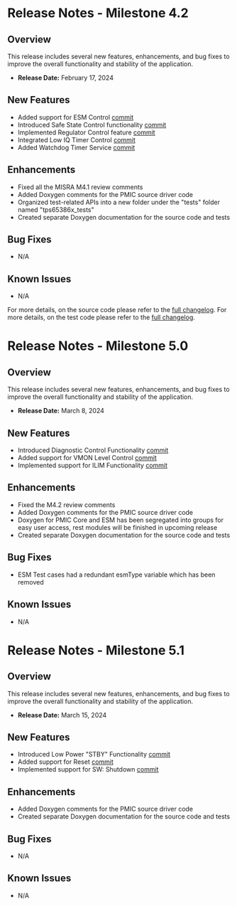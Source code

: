 # Release Notes - Milestone 4.2

## Overview
This release includes several new features, enhancements, and bug fixes to improve the overall functionality and stability of the application.

- **Release Date:** February 17, 2024

## New Features
- Added support for ESM Control [commit](3d33a0e5ec397b7f1fbdb6a20ebbcbbbcde1bf14)
- Introduced Safe State Control functionality [commit](72aaaf9eeed91dbeb250994ccbcf89620d5ecf66)
- Implemented Regulator Control feature [commit](1f7dfe72cebac098d1bd48e8b4090a8683efef50)
- Integrated Low IQ Timer Control [commit](d10c2ed93b38e033ac619a00ddb3b14e3ea1b536)
- Added Watchdog Timer Service [commit](c73ea3bd9f25c32d4b2b2fbc1f261d45cc9fe20d)

## Enhancements
- Fixed all the MISRA M4.1 review comments
- Added Doxygen comments for the PMIC source driver code
- Organized test-related APIs into a new folder under the "tests" folder named "tps65386x_tests"
- Created separate Doxygen documentation for the source code and tests

## Bug Fixes
- N/A

## Known Issues
- N/A

For more details, on the source code please refer to the [full changelog](efdf28c0eb32e9813c5e9140776b55a2ffa38788).
For more details, on the test code please refer to the [full changelog](d4cdfd8dcbedd9d7837c20e227ad43e10580f17d).



# Release Notes - Milestone 5.0

## Overview
This release includes several new features, enhancements, and bug fixes to improve the overall functionality and stability of the application.

- **Release Date:** March 8, 2024

## New Features
- Introduced Diagnostic Control Functionality [commit](54596a3eb9abd3747f4693f24257c889283028aa)
- Added support for VMON Level Control [commit](ccdb6d383d6de7665d85f8343cfc1a1371cb7b0e)
- Implemented support for ILIM Functionality [commit](cea702fa053d2701cae6c24f45056357a309cba0)

## Enhancements
- Fixed the M4.2 review comments
- Added Doxygen comments for the PMIC source driver code
- Doxygen for PMIC Core and ESM has been segregated into groups for easy user access, rest modules will be finished in upcoming release
- Created separate Doxygen documentation for the source code and tests

## Bug Fixes
- ESM Test cases had a redundant esmType variable which has been removed

## Known Issues
- N/A



# Release Notes - Milestone 5.1

## Overview
This release includes several new features, enhancements, and bug fixes to improve the overall functionality and stability of the application.

- **Release Date:** March 15, 2024

## New Features
- Introduced Low Power "STBY" Functionality [commit](1d66b5171daa98933efd704384d71bc0246be497)
- Added support for Reset [commit](61ab83287dde5a23ae2968a9f9b419fdd5e7843a)
- Implemented support for SW: Shutdown [commit](670f370ba803723075443aa01dad31b1155dc385)

## Enhancements
- Added Doxygen comments for the PMIC source driver code
- Created separate Doxygen documentation for the source code and tests

## Bug Fixes
- N/A

## Known Issues
- N/A
